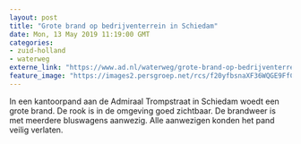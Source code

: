 ```yaml
---
layout: post
title: "Grote brand op bedrijventerrein in Schiedam"
date: Mon, 13 May 2019 11:19:00 GMT
categories: 
- zuid-holland 
- waterweg 
externe_link: "https://www.ad.nl/waterweg/grote-brand-op-bedrijventerrein-in-schiedam~ae90a3d4/"
feature_image: "https://images2.persgroep.net/rcs/f20yfbsnaXF36WQGE9FfCdGLorA/diocontent/148224896/_fitwidth/400/?appId=21791a8992982cd8da851550a453bd7f&quality=0.7"
---
```


In een kantoorpand aan de Admiraal Trompstraat in Schiedam woedt een grote brand. De rook is in de omgeving goed zichtbaar. De brandweer is met meerdere bluswagens aanwezig. Alle aanwezigen konden het pand veilig verlaten.
